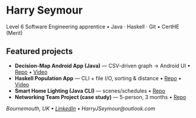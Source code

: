 # Harry Seymour
Level 6 Software Engineering apprentice • Java · Haskell · Git • CertHE (Merit)

## Featured projects
- **Decision-Map Android App (Java)** — CSV-driven graph → Android UI • [Repo](https://github.com/HarryJSeymour/Programming-Android-App) • [Video](<ADD_VIDEO_LINK>)
- **Haskell Population App** — CLI + file I/O, sorting & distance • [Repo](https://github.com/HarryJSeymour/Haskell-Population-App) • [Video](<ADD_VIDEO_LINK>)
- **Smart Home Lighting (Java CLI)** — scenes/schedules • [Repo](https://github.com/HarryJSeymour/SmartHomeCW)
- **Networking Team Project (case study)** — 5-person, 3 months • [Repo](https://github.com/HarryJSeymour/<networking-case-study>)


_Bournemouth, UK • [LinkedIn](https://www.linkedin.com/in/harryjseymour/) • HarryJSeymour@outlook.com_
